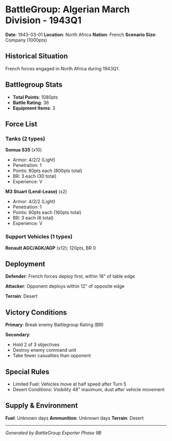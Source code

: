 # BattleGroup: Algerian March Division - 1943Q1

**Date**: 1943-03-01
**Location**: North Africa
**Nation**: French
**Scenario Size**: Company (1000pts)

## Historical Situation

French forces engaged in North Africa during 1943Q1.

## Battlegroup Stats

- **Total Points**: 1080pts
- **Battle Rating**: 36
- **Equipment Items**: 3

## Force List

### Tanks (2 types)

**Somua S35** (x10)
- Armor: 4/2/2 (Light)
- Penetration: 1
- Points: 80pts each (800pts total)
- BR: 3 each (30 total)
- Experience: V

**M3 Stuart (Lend-Lease)** (x2)
- Armor: 4/2/2 (Light)
- Penetration: 1
- Points: 80pts each (160pts total)
- BR: 3 each (6 total)
- Experience: V

### Support Vehicles (1 types)

**Renault AGC/AGK/AGP** (x12): 120pts, BR 0

## Deployment

**Defender**: French forces deploy first, within 18" of table edge

**Attacker**: Opponent deploys within 12" of opposite edge

**Terrain**: Desert

## Victory Conditions

**Primary**: Break enemy Battlegroup Rating (BR)

**Secondary**:
- Hold 2 of 3 objectives
- Destroy enemy command unit
- Take fewer casualties than opponent

## Special Rules

- Limited Fuel: Vehicles move at half speed after Turn 5
- Desert Conditions: Visibility 48" maximum, dust after vehicle movement

## Supply & Environment

**Fuel**: Unknown days
**Ammunition**: Unknown days
**Terrain**: Desert

---

*Generated by BattleGroup Exporter Phase 9B*
